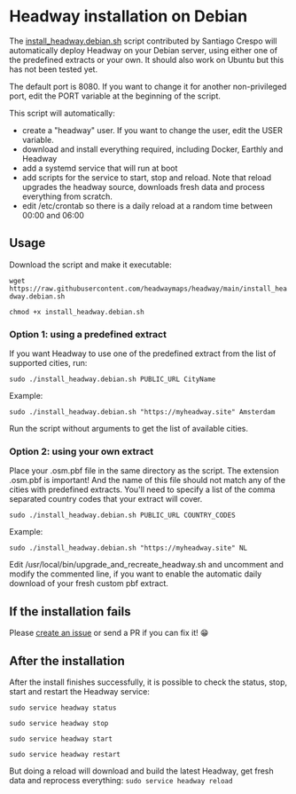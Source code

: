 # Headway installation on Debian

The [install_headway.debian.sh](./install_headway.debian.sh) script contributed by Santiago Crespo will automatically deploy Headway on your Debian server, using either one of the predefined extracts or your own. It should also work on Ubuntu but this has not been tested yet.

The default port is 8080. If you want to change it for another non-privileged port, edit the PORT variable at the beginning of the script.

This script will automatically:
 * create a "headway" user. If you want to change the user, edit the USER variable.
 * download and install everything required, including Docker, Earthly and Headway
 * add a systemd service that will run at boot
 * add scripts for the service to start, stop and reload. Note that reload upgrades the headway source, downloads fresh data and process everything from scratch.
 * edit /etc/crontab so there is a daily reload at a random time between 00:00 and 06:00

## Usage

Download the script and make it executable:

`wget https://raw.githubusercontent.com/headwaymaps/headway/main/install_headway.debian.sh`

`chmod +x install_headway.debian.sh`

### Option 1: using a predefined extract

If you want Headway to use one of the predefined extract from the list of supported cities, run:

`sudo ./install_headway.debian.sh PUBLIC_URL CityName`

Example:

`sudo ./install_headway.debian.sh "https://myheadway.site" Amsterdam`

Run the script without arguments to get the list of available cities.

### Option 2: using your own extract

Place your .osm.pbf file in the same directory as the script. The extension .osm.pbf is important! And the name of this file should not match any of the cities with predefined extracts. You'll need to specify a list of the comma separated country codes that your extract will cover.

`sudo ./install_headway.debian.sh PUBLIC_URL COUNTRY_CODES`

Example:

`sudo ./install_headway.debian.sh "https://myheadway.site" NL`

Edit /usr/local/bin/upgrade_and_recreate_headway.sh and uncomment and modify the commented line, if you want to enable the automatic daily download of your fresh custom pbf extract.

## If the installation fails

Please [create an issue](https://github.com/headwaymaps/headway/issues/new) or send a PR if you can fix it! 😁

## After the installation

After the install finishes successfully, it is possible to check the status, stop, start and restart the Headway service:

`sudo service headway status`

`sudo service headway stop`

`sudo service headway start`

`sudo service headway restart`

But doing a reload will download and build the latest Headway, get fresh data and reprocess everything:
`sudo service headway reload`
